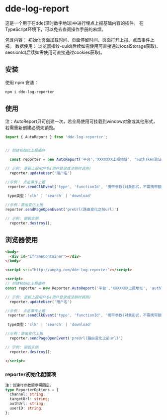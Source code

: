 # dde-log-report

这是一个用于在dde(深时数字地球)中进行埋点上报基础内容的插件。
在TypeScript环境下，可以免去查阅操作手册的麻烦。

包含内容：
  初始化页面加载时间、页面停留时间、页面打开上报、点击事件上报。
  数据使用：
  浏览器指纹-uuid(后续如需使用可直接通过localStorage获取)、
  sessionId(后续如需使用可直接通过cookies获取)。


## 安装

使用 npm 安装：

```bash
npm i dde-log-reporter
```

## 使用

注：AutoReport只可创建一次，若全局使用可挂载到window对象或其他形式，若需重新创建必须先销毁。

```ts
import { AutoReport } from 'dde-log-reporter';


// 创建初始化上报插件

  const reporter = new AutoReport('平台','XXXXXXX上报地址', 'authTken验证地址', '用户名')

// 示例: 更新上报用户名(用户登录或注销时调用)
  reporter.updateUser('用户名')

//示例： 点击事件上报
 reporter.sendClkEvent('type', 'functionId', '携带参数(对象形式，不需携带额外信息可不传)')
 
 type类型：'clk' | 'search' | 'download'

//示例：路由变化上报
reporter.sendPageOpenEvent('preUrl(路由变化之前url)')

// 示例: 销毁实例
  reporter.destroy();
```

## 浏览器使用

```html
<body>
  <div id="iframeContainer"></div>
</body>

<script src="http://unpkg.com/dde-log-reporter"></script>

<script>
// 创建初始化上报插件
const reporter = new Reporter.AutoReport('平台','XXXXXXX上报地址', 'authTken验证地址', '用户名')

// 示例: 更新上报用户名(用户登录或注销时调用)
  reporter.updateUser('用户名')

//示例： 点击事件上报
 reporter.sendClkEvent('type', 'functionId', '携带参数(对象形式，不需携带额外信息可不传)')
 
 type类型：'clk' | 'search' | 'download'

//示例：路由变化上报
  reporter.sendPageOpenEvent('preUrl(路由变化之前url)')

// 示例: 销毁实例
  reporter.destroy();

</script>
```


### reporter初始化配置项

```ts
注：创建时参数顺序需固定。
type ReporterOptions = {
  channel: string;
  targetUrl: string;
  authUrl: string;
  userID: string;
};
```